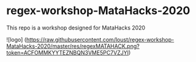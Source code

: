 # regex-workshop-MataHacks-2020
This repo is a workshop designed for MataHacks 2020

![logo] (https://raw.githubusercontent.com/loust/regex-workshop-MataHacks-2020/master/res/regexMATAHACK.png?token=ACFOMMKYYTEZNBQN3VME5PC7VZJYI)
